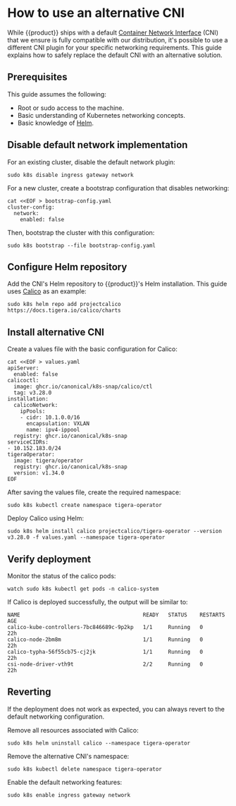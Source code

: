 # How to use an alternative CNI

While {{product}} ships with a default [Container Network Interface] (CNI) that
we ensure is fully compatible with our distribution, it's possible to use a
different CNI plugin for your specific networking requirements. This guide
explains how to safely replace the default CNI with an alternative solution.

## Prerequisites

This guide assumes the following:

- Root or sudo access to the machine.
- Basic understanding of Kubernetes networking concepts.
- Basic knowledge of [Helm].

## Disable default network implementation

For an existing cluster, disable the default network
plugin:

```
sudo k8s disable ingress gateway network
```

For a new cluster, create a bootstrap configuration that disables networking:

```
cat <<EOF > bootstrap-config.yaml
cluster-config:
  network:
    enabled: false
```

Then, bootstrap the cluster with this configuration:

```
sudo k8s bootstrap --file bootstrap-config.yaml
```

## Configure Helm repository

Add the CNI's Helm repository to {{product}}'s Helm installation. This guide
uses [Calico] as an example:

```
sudo k8s helm repo add projectcalico https://docs.tigera.io/calico/charts
```

## Install alternative CNI

Create a values file with the basic configuration for Calico:

```
cat <<EOF > values.yaml
apiServer:
  enabled: false
calicoctl:
  image: ghcr.io/canonical/k8s-snap/calico/ctl
  tag: v3.28.0
installation:
  calicoNetwork:
    ipPools:
    - cidr: 10.1.0.0/16
      encapsulation: VXLAN
      name: ipv4-ippool
  registry: ghcr.io/canonical/k8s-snap
serviceCIDRs:
- 10.152.183.0/24
tigeraOperator:
  image: tigera/operator
  registry: ghcr.io/canonical/k8s-snap
  version: v1.34.0
EOF
```

After saving the values file, create the required namespace:

```
sudo k8s kubectl create namespace tigera-operator
```

Deploy Calico using Helm:

```
sudo k8s helm install calico projectcalico/tigera-operator --version v3.28.0 -f values.yaml --namespace tigera-operator
```

## Verify deployment

Monitor the status of the calico pods:

```
watch sudo k8s kubectl get pods -n calico-system
```

If Calico is deployed successfully, the output will be similar to:

```
NAME                                       READY   STATUS    RESTARTS   AGE
calico-kube-controllers-7bc846689c-9p2kp   1/1     Running   0          22h
calico-node-2bm8m                          1/1     Running   0          22h
calico-typha-56f55cb75-cj2jk               1/1     Running   0          22h
csi-node-driver-vth9t                      2/2     Running   0          22h
```

## Reverting

If the deployment does not work as expected, you can always revert to the
default networking configuration.

Remove all resources associated with Calico:

```
sudo k8s helm uninstall calico --namespace tigera-operator
```

Remove the alternative CNI's namespace:

```
sudo k8s kubectl delete namespace tigera-operator
```

Enable the default networking features:

```
sudo k8s enable ingress gateway network
```

<!-- Links -->
[Container Network Interface]: https://github.com/containernetworking/cni
[Calico]: https://docs.tigera.io/
[Helm]: https://helm.sh/docs
